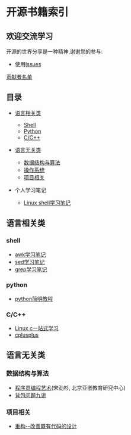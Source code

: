 开源书籍索引
=================


## 欢迎交流学习

开源的世界分享是一种精神,谢谢您的参与:

* 使用[Issues](https://github.com/callinglove/my_studying_notes/issues)

[贡献者名单](https://github.com/callinglove/my_studying_notes/graphs/contributors)

## 目录

- [语言相关类](#语言相关类)
  - [Shell](#shell)
  - [Python](#python)
  - [C/C++](#C/C++)

- [语言无关类](#语言无关类)
  - [数据结构与算法](#数据结构与算法)
  - [操作系统](#操作系统) 
  - [项目相关](#项目相关)  
  

- 个人学习笔记
  - [Linux shell学习笔记](./zh/shell.md)

## 语言相关类

### shell

- [awk学习笔记](http://www.kuqin.com/docs/awk.html)
- [sed学习笔记](http://www.kuqin.com/docs/sed.html)
- [grep学习笔记](http://www.kuqin.com/docs/grep.html)

### python
- [python简明教程](http://www.kuqin.com/abyteofpython_cn/)
### C/C++

- [Linux c一站式学习](http://akaedu.github.io/book/)
- [cplusplus](http://www.cplusplus.com/)

## 语言无关类

### 数据结构与算法

- [程序员编程艺术](https://github.com/julycoding/The-Art-Of-Programming-by-July)(宋劲杉, 北京亚嵌教育研究中心)
- [背包问题九讲](https://github.com/tianyicui/pack)

### 项目相关

- [重构--改善既有代码的设计](http://wangchen.info/refactoring-cheat-sheet/)